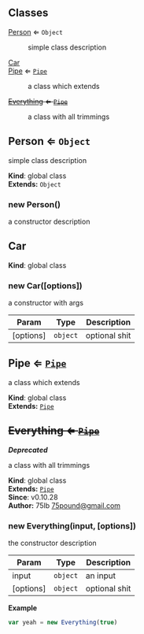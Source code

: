 ## Classes

<dl>
<dt><a href="#Person">Person</a> ⇐ <code>Object</code></dt>
<dd><p>simple class description</p>
</dd>
<dt><a href="#Car">Car</a></dt>
<dd></dd>
<dt><a href="#Pipe">Pipe</a> ⇐ <code><a href="#Pipe">Pipe</a></code></dt>
<dd><p>a class which extends</p>
</dd>
<dt><del><a href="#Everything">Everything</a> ⇐ <code><a href="#Pipe">Pipe</a></code></del></dt>
<dd><p>a class with all trimmings</p>
</dd>
</dl>

<a name="Person"></a>
## Person ⇐ <code>Object</code>
simple class description

**Kind**: global class  
**Extends:** <code>Object</code>  
<a name="new_Person_new"></a>
### new Person()
a constructor description

<a name="Car"></a>
## Car
**Kind**: global class  
<a name="new_Car_new"></a>
### new Car([options])
a constructor with args


| Param | Type | Description |
| --- | --- | --- |
| [options] | <code>object</code> | optional shit |

<a name="Pipe"></a>
## Pipe ⇐ <code>[Pipe](#Pipe)</code>
a class which extends

**Kind**: global class  
**Extends:** <code>[Pipe](#Pipe)</code>  
<a name="Everything"></a>
## ~~Everything ⇐ <code>[Pipe](#Pipe)</code>~~
***Deprecated***

a class with all trimmings

**Kind**: global class  
**Extends:** <code>[Pipe](#Pipe)</code>  
**Since**: v0.10.28  
**Author:** 75lb <75pound@gmail.com>  
<a name="new_Everything_new"></a>
### new Everything(input, [options])
the constructor description


| Param | Type | Description |
| --- | --- | --- |
| input | <code>object</code> | an input |
| [options] | <code>object</code> | optional shit |

**Example**  
```js
var yeah = new Everything(true)
```
